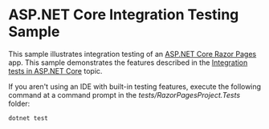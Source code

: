 # ASP.NET Core Integration Testing Sample

This sample illustrates integration testing of an [ASP.NET Core Razor Pages](/aspnet/core/mvc/razor-pages) app. This sample demonstrates the features described in the [Integration tests in ASP.NET Core](../../../../../../integration-tests.md) topic.

If you aren't using an IDE with built-in testing features, execute the following command at a command prompt in the *tests/RazorPagesProject.Tests* folder:

```console
dotnet test
```